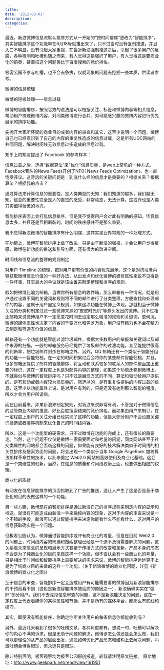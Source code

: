 ```yaml
---
title:
date: '2012-08-03'
description:
categories:
---
```


最近，新浪微博信息流默认排序方式从一开始的“按时间排序”更改为“智能排序”，其实智能排序这个功能早在6月18号就推出来了，只不过当时没有强制推送，并且入口不明显，没有引起大家重视，在最近新浪强制推送之后，引起了很多用户的反感，各种猜测和吐槽也随之而来，有人觉得这是强奸了用户，有人觉得这是要商业化的前奏，甚至把这个问题类比于百度搜索的竞价排名。



极客公园不参与吐槽，也不会去争执，仅就现象的问题去挖掘一些本质，供读者参考。

微博的信息梳理

微博的短板处理——信息过载

微博的智能排序，按照官方的说法是可以根据关注、标签和微博内容等相关信息，帮助用户梳理微博内容，对同类微博进行合并、对可能感兴趣的微博内容进行优先展示的排序功能。

先抛开大家所怀疑的商业目的或者内容的审查和其它，这至少说明一个问题，微博自己也已经意识到了自己的内容的重复性造成的信息过载，这是所有UGC网站的共同问题，解决时间线无效信息过多造成的信息过载。

知乎上的知友提出了 Facebook 的参考样本：

信息过载之后，选择“数据算法”来“优化”信息质量，是web上常见的一种方式。Facebook著名的News Feeds开创了NFO( News Feeds Optimization)，也一直饱受非议。这背后的关键问题是：到底什么样的信息才是重要的？根据关系？根据算法？根据我的点击？

通过算法来计算信息的重要性，是人类典型的无知：我们知道的越多，我们越无知。信息的重要性完全是人的直觉的感受，非常动态，无法计算。这或许也是人类其实值得骄傲的地方。

智能排序表面上会打乱信息排序，但是我不觉得用户会对此有明确的感知，毕竟信息太多，并且还是互相断裂的，时间的秩序感并不是那么重要。

我不觉得新浪微博的智能排序有什么阴谋，这其实是业界常规的一种处理方式。

在功能上，微博在智能排序上做了改进，只是由于新浪的强推，才会让用户觉得反感，微博在新功能的推送和引导方面，还有很大的改进空间。

时间线和信息流的整理的规则制定

对用户 Timeline 的梳理，把对用户更有价值的内容优先展示，这个是对抗垃圾内容获取微博信息价值的一种好办法，从出发点和优化微博的媒体属性来说不见得是一件坏事，其实最大的争议就是该由谁来制定整理和排序的规则。

假如把微博比喻为邮箱，当做你所有信息的收件箱，那么邮箱有一种情况，就是用户通过设置不同的关键词和规则将不同的邮件进行了分类整理，方便查找和处理邮件的内容，这属于用户自定义规则，如果这项功能在微博上体现，那就相当于微博关注的分类和制定过滤一些微博来源如“皮皮时光机”等源头发出的微博。只不过相比邮箱来说微博用户不一定愿意花时间去设定那么精准的规则和关键词，更何况，微博的媒体属性也决定了内容的千变万化和包罗万象，用户没有精力也不会花精力去制定和筛选有价值的信息。

邮箱还有一个功能就是智能过滤垃圾邮件，根据大多数用户的举报和关键词以及邮件来源的扫描，一般的邮箱服务已经提供了垃圾邮件的过滤功能，甚至能提供很高的判断率，把垃圾邮件封杀在邮箱之外，另外，QQ 邮箱还有一个类似于智能分组的功能——智能归档，在一定的时间积累过后会将你的某些邮件智能归档，并且，很多邮箱还提供了邮件的智能排序，将互动和联系较多的联系人的邮件前面加上重要的标识，这在一定程度上也是对邮件内容的整理，如果这个功能迁移到微博上，不就类似与微博的智能排序吗？只不过是展现方式的不同，算法和驱动给用户提供的，是有互动或者内容较为高质量的，筛选掉的，是有重复性提供的内容过载的信息，这至少从功能属性上说，是对用户有利的，只是还没有达到那么智能的程度，所以才会为用户所诟病。

而在目前看来，如果新浪来制定规则，对新浪来说非常有利，不管是对于微博信息的监管商业内容的推送，好比百度搜索结果的竞价排名。而如果由用户来制订，在一定程度上用户的关注分组已经实现了这样的功能，但是大部分用户不会设置关键词筛选或者排序机制来优化自己的时间线内容。

所以，这是一个功能型的硬需求，只不过微博在功能的完成上，还有很长的路要走。当然，这个问题不仅仅是微博一家需要面对和考量的问题，同类网站甚至于社交类属性的网站都会面临这样的问题，如果能有良好的技术解决类似于时间线的相关性排序及搜索方面的问题，将会出现一个类似于当年 Google PageRank 加权算法那样革命性的技术，以此来奠定  Web2.0 网站的高效使用及商业化基础。这会是一个突破性的创新，当然，在信息的质量和时间线权衡上面，也要做出相应的权衡。

商业化的质疑

有网友在信息智能排序的页面抓取到了广告的推送，这让人产生了这是否是基于商业化的目的去做这样的一个功能。



另一些方面，微博现在的智能排序是通过新浪自己的排序规则来制定内容的显示和推送，就很有可能造成由新浪一手来操控内容的现象，这对于内容的审查来说是一个不错的手段，新浪可以通过智能排序来决定你能看什么不能看什么，这对用户的信息获取确实是一个问题。

但极客公园认为，微博通过智能排序或许有商业化的考量，但是在目前 Web2.0 的问题上，时间线内容的筛选和搜索整理已经是一个迫不及待需要解决的问题，这关系着未来信息的呈现和展示方式甚至于传播方式的改变和革新。产品本身的形态不会是为了纯商业化的目的来做这样一个功能，但不否认会有一些商业化的考量，只是相比于时间线和智能排序上需要解决的需求来说，微博的智能排序远远算不上是为了纯商业目的来做的这样一个功能。（关于新浪微博的商业化问题，详见《新浪微博的商业化之困》）

至于信息的审查，智能排序一定会造成用户有可能需要看的微博因为新浪智能排序的干预而看不到（这也是新浪智能排序被诟病的原因之一），新浪确确实实在“强奸”部分用户。我们不去深挖信息审查的问题，这不是新浪能决定的问题，这在一定程度上代表着媒体的某种属性和节操，并不是所有的媒体平台，都那么有底线和操守。

其实，即便没有智能排序，你确定你所关注用户的每条信息你都能收到吗？

另外，最近几天看到了很多的吐槽文章，各种角度都有，想说一句，吐槽可以解决你的内心不满的诉求，但是无助于问题的解决，微博该怎么做还是会怎么做，我们可以更理性的从产品的层面出发，通过如何优化产品形态和结构上去解决问题，叫嚣吐槽会博得眼球，但永远只是眼球。

除非特别声明，极客观察均为极客公园原创报道，转载请注明原文链接。
原文地址：http://www.geekpark.net/read/view/161951
